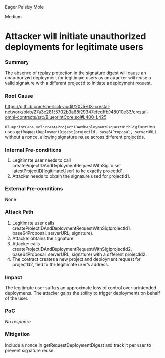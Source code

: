 Eager Paisley Mole

Medium

# Attacker will initiate unauthorized deployments for legitimate users

### Summary

The absence of replay protection in the signature digest will cause an unauthorized deployment for legitimate users as an attacker will reuse a valid signature with a different projectId to initiate a deployment request.

### Root Cause
https://github.com/sherlock-audit/2025-03-crestal-network/blob/27a3c28155702b3a68f29347efedffb048010e33/crestal-omni-contracts/src/BlueprintCore.sol#L400-L425

`BlueprintCore.sol:createProjectIDAndDeploymentRequestWithSig` function uses `getRequestDeploymentDigest(projectId, base64Proposal, serverURL)` without a nonce, allowing signature reuse across different projectIds.

### Internal Pre-conditions

1. Legitimate user needs to call createProjectIDAndDeploymentRequestWithSig to set latestProjectID[legitimateUser] to be exactly projectId1.
2. Attacker needs to obtain the signature used for projectId1.



### External Pre-conditions

None

### Attack Path

1. Legitimate user calls createProjectIDAndDeploymentRequestWithSig(projectId1, base64Proposal, serverURL, signature).
2. Attacker obtains the signature.
3. Attacker calls createProjectIDAndDeploymentRequestWithSig(projectId2, base64Proposal, serverURL, signature) with a different projectId2.
4. The contract creates a new project and deployment request for projectId2, tied to the legitimate user’s address.



### Impact

The legitimate user suffers an approximate loss of control over unintended deployments. The attacker gains the ability to trigger deployments on behalf of the user.

### PoC

_No response_

### Mitigation

Include a nonce in getRequestDeploymentDigest and track it per user to prevent signature reuse.